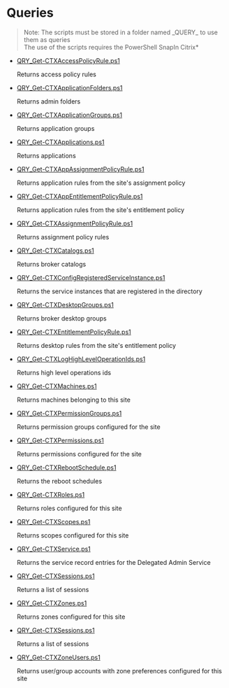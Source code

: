 # Queries

> Note: The scripts must be stored in a folder named \_QUERY_ to use them as queries
><br>The use of the scripts requires the PowerShell SnapIn Citrix*  

+ [QRY_Get-CTXAccessPolicyRule.ps1](./QRY_Get-CTXAccessPolicyRule.ps1)

  Returns access policy rules 

+ [QRY_Get-CTXApplicationFolders.ps1](./QRY_Get-CTXApplicationFolders.ps1)

  Returns admin folders

+ [QRY_Get-CTXApplicationGroups.ps1](./QRY_Get-CTXApplicationGroups.ps1)

  Returns application groups

+ [QRY_Get-CTXApplications.ps1](./QRY_Get-CTXApplications.ps1)

  Returns applications 

+ [QRY_Get-CTXAppAssignmentPolicyRule.ps1](./QRY_Get-CTXAppAssignmentPolicyRule.ps1)

  Returns application rules from the site's assignment policy

+ [QRY_Get-CTXAppEntitlementPolicyRule.ps1](./QRY_Get-CTXAppEntitlementPolicyRule.ps1)

  Returns application rules from the site's entitlement policy

+ [QRY_Get-CTXAssignmentPolicyRule.ps1](./QRY_Get-CTXAssignmentPolicyRule.ps1)

  Returns assignment policy rules

+ [QRY_Get-CTXCatalogs.ps1](./QRY_Get-CTXCatalogs.ps1)

  Returns broker catalogs  

+ [QRY_Get-CTXConfigRegisteredServiceInstance.ps1](./QRY_Get-CTXConfigRegisteredServiceInstance.ps1)

  Returns the service instances that are registered in the directory 

+ [QRY_Get-CTXDesktopGroups.ps1](./QRY_Get-CTXDesktopGroups.ps1)

  Returns broker desktop groups  

+ [QRY_Get-CTXEntitlementPolicyRule.ps1](./QRY_Get-CTXEntitlementPolicyRule.ps1)

  Returns desktop rules from the site's entitlement policy 

+ [QRY_Get-CTXLogHighLevelOperationIds.ps1](./QRY_Get-CTXLogHighLevelOperationIds.ps1)

  Returns high level operations ids

+ [QRY_Get-CTXMachines.ps1](./QRY_Get-CTXMachines.ps1)

  Returns machines belonging to this site 

+ [QRY_Get-CTXPermissionGroups.ps1](./QRY_Get-CTXPermissionGroups.ps1)

  Returns permission groups configured for the site

+ [QRY_Get-CTXPermissions.ps1](./QRY_Get-CTXPermissions.ps1)

  Returns permissions configured for the site

+ [QRY_Get-CTXRebootSchedule.ps1](./QRY_Get-CTXRebootSchedule.ps1)

  Returns the reboot schedules

+ [QRY_Get-CTXRoles.ps1](./QRY_Get-CTXRoles.ps1)

  Returns roles configured for this site

+ [QRY_Get-CTXScopes.ps1](./QRY_Get-CTXScopes.ps1)

  Returns scopes configured for this site

+ [QRY_Get-CTXService.ps1](./QRY_Get-CTXService.ps1)

  Returns the service record entries for the Delegated Admin Service

+ [QRY_Get-CTXSessions.ps1](./QRY_Get-CTXSessions.ps1)

  Returns a list of sessions

+ [QRY_Get-CTXZones.ps1](./QRY_Get-CTXZones.ps1)

  Returns zones configured for this site

+ [QRY_Get-CTXSessions.ps1](./QRY_Get-CTXSessions.ps1)

  Returns a list of sessions

+ [QRY_Get-CTXZoneUsers.ps1](./QRY_Get-CTXZoneUsers.ps1)

  Returns user/group accounts with zone preferences configured for this site
